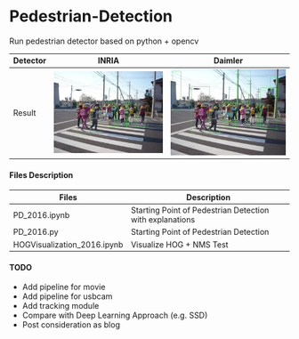 # Pedestrian-Detection
Run pedestrian detector based on python + opencv

|Detector|INRIA|Daimler|
|---|:---:|:---:|
|Result|![](./img/inria.jpg)|![](./img/daimler.jpg) |

#### Files Description
|Files|Description|
|---|---|
|PD_2016.ipynb|Starting Point of Pedestrian Detection with explanations|
|PD_2016.py|Starting Point of Pedestrian Detection|
|HOGVisualization_2016.ipynb|Visualize HOG + NMS Test|

#### TODO
* Add pipeline for movie
* Add pipeline for usbcam
* Add tracking module
* Compare with Deep Learning Approach (e.g. SSD)
* Post consideration as blog
